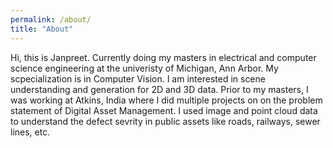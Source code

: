 ```yaml
---
permalink: /about/
title: "About"
---
```


Hi, this is Janpreet. Currently doing my masters in electrical and computer science engineering at the univeristy of Michigan, Ann Arbor. My scpecialization is in Computer Vision. I am interested in scene understanding and generation for 2D and 3D data.
Prior to my masters, I was working at Atkins, India where I did multiple projects on on the problem statement of Digital Asset Management. I used image and point cloud data to understand the defect sevrity in public assets like roads, railways, sewer lines, etc.